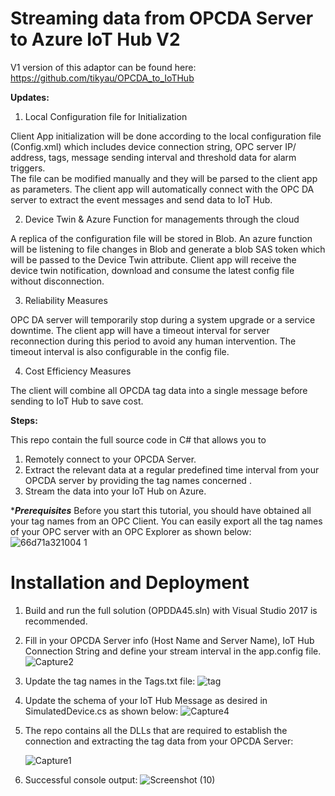 # Streaming data from OPCDA Server to Azure IoT Hub V2

V1 version of this adaptor can be found here: https://github.com/tikyau/OPCDA_to_IoTHub

**Updates:**

1. Local Configuration file for Initialization

Client App initialization will be done according to the local configuration file (Config.xml) which includes device connection string, OPC server IP/ address, tags, message sending interval and threshold data for alarm triggers.  
The file can be modified manually and they will be parsed to the client app as parameters. The client app will automatically connect with the OPC DA server to extract the event messages and send data to IoT Hub. 

2. Device Twin & Azure Function for managements through the cloud 

A replica of the configuration file will be stored in Blob. An azure function will be listening to file changes in Blob and generate a blob SAS token which will be passed to the Device Twin attribute. Client app will receive the device twin notification, download and consume the latest config file without disconnection. 

3. Reliability Measures 

OPC DA server will temporarily stop during a system upgrade or a service downtime. The client app will have a timeout interval for server reconnection during this period to avoid any human intervention. The timeout interval is also configurable in the config file.

4. Cost Efficiency Measures

The client will combine all OPCDA tag data into a single message before sending to IoT Hub to save cost.

**Steps:**

This repo contain the full source code in C# that allows you to 
1. Remotely connect to your OPCDA Server.
3. Extract the relevant data at a regular predefined time interval from your OPCDA server by providing the tag names concerned .
4. Stream the data into your IoT Hub on Azure.

****Prerequisites***
Before you start this tutorial, you should have obtained all your tag names from an OPC Client. You can easily export all the tag names of your OPC server with an OPC Explorer as shown below:
![66d71a321004 1](https://user-images.githubusercontent.com/17831550/65606541-ac1f2700-dfdd-11e9-981f-e2a27a689ac8.gif)

# Installation and Deployment

1. Build and run the full solution (OPDDA45.sln) with Visual Studio 2017 is recommended. 

2. Fill in your OPCDA Server info (Host Name and Server Name), IoT Hub Connection String and define your stream interval in the app.config file.
   ![Capture2](https://user-images.githubusercontent.com/17831550/65575809-3dbd7300-dfa3-11e9-8145-3561c2f2c7f6.PNG)

3. Update the tag names in the Tags.txt file:
   ![tag](https://user-images.githubusercontent.com/17831550/65658916-37d79880-e05c-11e9-9cfb-53eb9bc68716.png)
   
4. Update the schema of your IoT Hub Message as desired in SimulatedDevice.cs as shown below:
   ![Capture4](https://user-images.githubusercontent.com/17831550/65575755-1e264a80-dfa3-11e9-86fa-c647cd6f90cf.PNG)

5. The repo contains all the DLLs that are required to establish the connection and extracting the tag data from your OPCDA Server:

   ![Capture1](https://user-images.githubusercontent.com/17831550/65575841-5168d980-dfa3-11e9-99a3-83da87348f23.PNG)

6. Successful console output:
   ![Screenshot (10)](https://user-images.githubusercontent.com/17831550/65575696-077ff380-dfa3-11e9-875c-072f0ae4a4bc.png)


